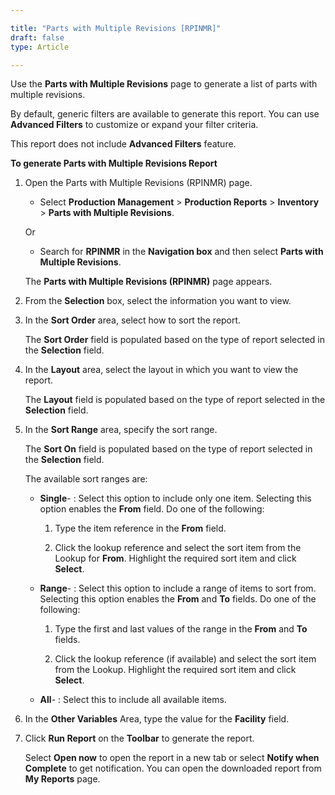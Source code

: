 ```yaml
---

title: "Parts with Multiple Revisions [RPINMR]"
draft: false
type: Article

---
```


Use the **Parts with Multiple Revisions** page to generate a list of parts with multiple revisions.

By default, generic filters are available to generate this report. You can use **Advanced Filters** to customize or expand your filter criteria.

This report does not include **Advanced Filters** feature.

**To generate Parts with Multiple Revisions Report**

1. Open the Parts with Multiple Revisions (RPINMR) page.

    - Select **Production Management** > **Production Reports** > **Inventory** > **Parts with Multiple Revisions**.

    Or

    - Search for **RPINMR** in the **Navigation box** and then select **Parts with Multiple Revisions**.

   The **Parts with Multiple Revisions (RPINMR)** page appears.

2. From the **Selection** box, select the information you want to view.

3. In the **Sort Order** area, select how to sort the report.

    The **Sort Order** field is populated based on the type of report selected in the **Selection** field.

4. In the **Layout** area, select the layout in which you want to view the report.

    The **Layout** field is populated based on the type of report selected in the **Selection** field.

5. In the **Sort Range** area, specify the sort range.

    The **Sort On** field is populated based on the type of report selected in the **Selection** field.

    The available sort ranges are:

    - **Single**- : Select this option to include only one item. Selecting this option enables the **From** field. Do one of the following:

        1. Type the item reference in the **From** field.

        2. Click the lookup reference and select the sort item from the Lookup for **From**. Highlight the required sort item and click **Select**.

    - **Range**- : Select this option to include a range of items to sort from. Selecting this option enables the **From** and **To** fields. Do one of the following:

        1. Type the first and last values of the range in the **From** and **To** fields.

        2. Click the lookup reference (if available) and select the sort item from the Lookup. Highlight the required sort item and click **Select**.

    - **All**- : Select this to include all available items.

6. In the **Other Variables** Area, type the value for the **Facility** field.

7. Click **Run Report** on the **Toolbar** to generate the report.

    Select **Open now** to open the report in a new tab or select **Notify when Complete** to get notification. You can open the downloaded report from **My Reports** page.

​